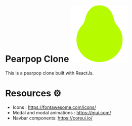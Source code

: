 # Pearpop Clone ![](public/logo.png)

This is a pearpop clone built with ReactJs.

# Resources ⚙️

- Icons : https://fontawesome.com/icons/
- Modal and modal animations : https://mui.com/
- Navbar components: https://coreui.io/


